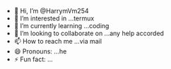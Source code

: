 - 👋 Hi, I’m @HarrymVm254
- 👀 I’m interested in ...termux
- 🌱 I’m currently learning ...coding 
- 💞️ I’m looking to collaborate on ...any help accorded
- 📫 How to reach me ...via mail 
- 😄 Pronouns: ...he
- ⚡ Fun fact: ...

<!---
HarrymVm254/HarrymVm254 is a ✨ special ✨ repository because its `README.md` (this file) appears on your GitHub profile.
You can click the Preview link to take a look at your changes.
--->
